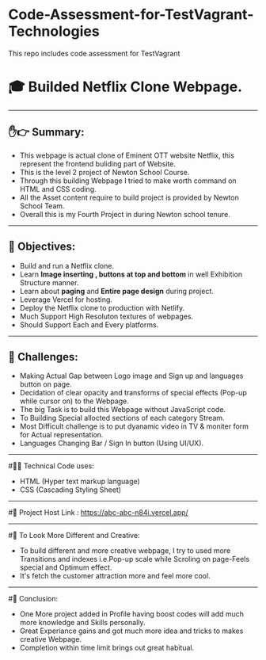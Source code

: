 # Code-Assessment-for-TestVagrant-Technologies
This repo includes code assessment for TestVagrant  




# 🎓 Builded Netflix Clone Webpage.



----------------------------------------------------------------------------------------------------------------------------------------------------------------
## ✋👉 Summary:

* This webpage is actual clone of Eminent OTT website Netflix, this represent the frontend buliding part of Website.
* This is the level 2 project of Newton School Course.
* Through this building Webpage I tried to make worth command on HTML and CSS coding.
* All the Asset content require to build project is provided by Newton School Team.
* Overall this is my Fourth Project in during Newton school tenure.

----------------------------------------------------------------------------------------------------------------------------------------------------------------
## 🎯 Objectives:

* Build and run a Netflix clone.
* Learn **Image inserting , buttons at top and bottom** in well Exhibition Structure manner.
* Learn about **paging** and **Entire page design** during project.
* Leverage Vercel for hosting.
* Deploy the Netflix clone to production with Netlify.
* Much Support High Resoluton textures of webpages.
* Should Support Each and Every platforms.
--------------------------------------------------------------------------------------------------------------------------------------------------------------------

## 🦄 Challenges:

* Making Actual Gap between Logo image and Sign up and languages button on page.
* Decidation of clear opacity and transforms of special effects (Pop-up while cursor on) to the Webpage.
* The big Task is to build this Webpage without JavaScript code.
* To Building Special allocted sections of each category Stream.
* Most Difficult challenge is to put dyanamic video in TV & moniter form for Actual representation.
* Languages Changing Bar / Sign In button (Using UI/UX).

-------------------------------------------------------------------------------------------------------------------------------------------------------------------

#👩‍💻 Technical Code uses:

* HTML (Hyper text markup language)
* CSS  (Cascading Styling Sheet)

------------------------------------------------------------------------------------------------------------------------------------------------------------------

#🔗 Project Host Link : https://abc-abc-n84i.vercel.app/

------------------------------------------------------------------------------------------------------------------------------------------------------------------

#👀 To Look More Different and Creative: 

* To build different and more creative webpage, I try to used more Transitions and indexes i.e.Pop-up scale while Scroling on page-Feels special and Optimum effect.
* It's fetch the customer attraction more and feel more cool.

------------------------------------------------------------------------------------------------------------------------------------------------------------------

#🙂 Conclusion:

* One More project added in Profile having boost codes will add much more knowledge and Skills personally.
* Great Experiance gains and got much more idea and tricks to makes creative Webpage.
* Completion within time limit brings out great habitual.

 

